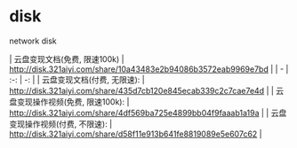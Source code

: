 # disk
network disk


| 云盘变现文档(免费, 限速100k) | http://disk.321aiyi.com/share/10a43483e2b94086b3572eab9969e7bd |
| - | :-: | -: |
| 云盘变现文档(付费, 无限速): | http://disk.321aiyi.com/share/435d7cb120e845ecab339c2c7cae7e4d |
| 云盘变现操作视频(免费, 限速100k): | http://disk.321aiyi.com/share/4df569ba725e4899bb04f9faaab1a19a |
| 云盘变现操作视频(付费, 不限速): | http://disk.321aiyi.com/share/d58f11e913b641fe8819089e5e607c62 |

